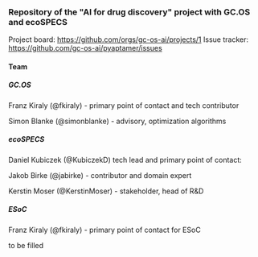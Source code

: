 ### Repository of the "AI for drug discovery" project with GC.OS and ecoSPECS

Project board: https://github.com/orgs/gc-os-ai/projects/1
Issue tracker: https://github.com/gc-os-ai/pyaptamer/issues


#### Team

##### GC.OS

Franz Kiraly (@fkiraly) - primary point of contact and tech contributor

Simon Blanke (@simonblanke) - advisory, optimization algorithms


##### ecoSPECS

Daniel Kubiczek (@KubiczekD) tech lead and primary point of contact: 

Jakob Birke (@jabirke) - contributor and domain expert

Kerstin Moser (@KerstinMoser) - stakeholder, head of R&D


##### ESoC

Franz Kiraly (@fkiraly) - primary point of contact for ESoC

to be filled

